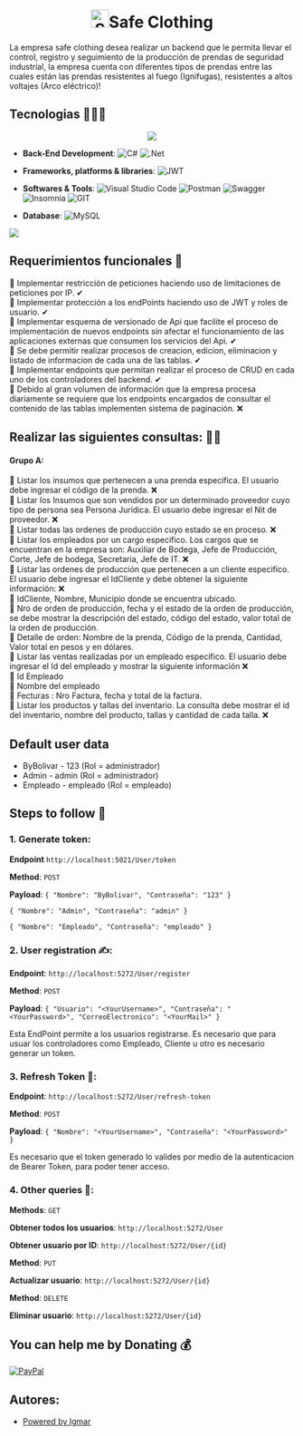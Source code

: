 <h1 align="center"><img width="32" height="32" src="https://img.icons8.com/3d-fluency/38/jumper.png" alt="Safe Clothing"/><b>Safe Clothing</b></h1>

<p>La empresa safe clothing desea realizar un backend que le permita llevar el control, registro y seguimiento de la producción de prendas de seguridad industrial, la empresa cuenta con diferentes tipos de prendas entre las cuales están las prendas resistentes al fuego (Ignifugas), resistentes a altos voltajes (Arco eléctrico)!</p>

## Tecnologias 🧑🏻‍💻
<p align="center">
<img src="https://user-images.githubusercontent.com/73097560/115834477-dbab4500-a447-11eb-908a-139a6edaec5c.gif"><br>

- **Back-End Development**: 
  ![C#](https://img.shields.io/badge/c%23-%23239120.svg?style=flat&logo=c-sharp&logoColor=white) 
  ![.Net](https://img.shields.io/badge/.NET-5C2D91?style=flat&logo=.net&logoColor=white) 

- **Frameworks, platforms & libraries**:
  ![JWT](https://img.shields.io/badge/JWT-black?style=flat&logo=JSON%20web%20tokens)

- **Softwares & Tools**: 
  ![Visual Studio Code](https://img.shields.io/badge/Visual%20Studio%20Code-0078d7.svg?style=flat&logo=visual-studio-code&logoColor=white) 
  ![Postman](https://img.shields.io/badge/Postman-FF6C37?style=flat&logo=postman&logoColor=white) 
  ![Swagger](https://img.shields.io/badge/-Swagger-%23Clojure?style=flat&logo=swagger&logoColor=white) 
  ![Insomnia](https://img.shields.io/badge/Insomnia-black?style=flat&logo=insomnia&logoColor=5849BE) 
  ![GIT](https://img.shields.io/badge/Git-fc6d26?style=flat&logo=git&logoColor=white)

- **Database**:
  ![MySQL](https://img.shields.io/badge/mysql-%2300f.svg?style=flat&logo=mysql&logoColor=white)

</p>

<img src="https://user-images.githubusercontent.com/73097560/115834477-dbab4500-a447-11eb-908a-139a6edaec5c.gif"><br>

## Requerimientos funcionales 👻<br>
🔰 Implementar restricción de peticiones haciendo uso de limitaciones de peticiones por IP. ✔ <br>
🔰 Implementar protección a los endPoints haciendo uso de JWT y roles de usuario. ✔ <br>
🔰 Implementar esquema de versionado de Api que facilite el proceso de implementación de nuevos endpoints sin afectar el funcionamiento de las aplicaciones externas que consumen los servicios del Api. ✔ <br>
🔰 Se debe permitir realizar procesos de creacion, edicion, eliminacion y listado de informacion de cada una de las tablas. ✔ <br>
🔰 Implementar endpoints que permitan realizar el proceso de CRUD en cada uno de los controladores del backend. ✔ <br>
🔰 Debido al gran volumen de información que la empresa procesa diariamente se requiere que los endpoints encargados de consultar el contenido de las tablas implementen sistema de paginación. ❌ <br>

## Realizar las siguientes consultas: 👨‍💻
<h4>Grupo A:</h4>
🔹 Listar los insumos que pertenecen a una prenda especifica. El usuario debe ingresar el código de la prenda. ❌ <br>
🔹 Listar los Insumos que son vendidos por un determinado proveedor cuyo tipo de persona sea Persona Jurídica. El usuario debe ingresar el Nit de proveedor. ❌ <br>
🔹 Listar todas las ordenes de producción cuyo estado se en proceso. ❌ <br>
🔹 Listar los empleados por un cargo especifico. Los cargos que se encuentran en la empresa son: Auxiliar de Bodega, Jefe de Producción, Corte, Jefe de bodega, Secretaria, Jefe de IT. ❌ <br>
🔹 Listar las ordenes de producción que pertenecen a un cliente especifico. El usuario debe ingresar el IdCliente y debe obtener la siguiente información: ❌<br>
🔸 IdCliente, Nombre, Municipio donde se encuentra ubicado. <br>
🔸 Nro de orden de producción, fecha y el estado de la orden de producción, se debe mostrar la descripción del estado, código del estado, valor total de la orden de producción. <br>
🔸 Detalle de orden: Nombre de la prenda, Código de la prenda, Cantidad, Valor total en pesos y en dólares. <br>
🔹 Listar las ventas realizadas por un empleado especifico. El usuario debe ingresar el Id del empleado y mostrar la siguiente información ❌ <br>
🔸 Id Empleado <br>
🔸 Nombre del empleado <br>
🔸 Fecturas : Nro Factura, fecha y total de la factura. <br>
🔹 Listar los productos y tallas del inventario. La consulta debe mostrar el id del inventario, nombre del producto, tallas y cantidad de cada talla. ❌ <br>

## Default user data
- ByBolivar - 123 (Rol = administrador) <br>
- Admin - admin (Rol = administrador) <br>
- Empleado - empleado (Rol = empleado)


## Steps to follow 👣
### 1. Generate token:

**Endpoint** `http://localhost:5021/User/token`

**Method**: `POST`

**Payload**: 
`{ "Nombre": "ByBolivar", "Contraseña": "123" }`

`{ "Nombre": "Admin", "Contraseña": "admin" }`

`{ "Nombre": "Empleado", "Contraseña": "empleado" }`

### 2. User registration ✍:
**Endpoint**: `http://localhost:5272/User/register`

**Method**: `POST`

**Payload**:
`{ "Usuario": "<YourUsername>", "Contraseña": "<YourPassword>", "CorreoElectronico": "<YourMail>" }`

<p>Esta EndPoint permite a los usuarios registrarse. Es necesario que para usuar los controladores como Empleado, Cliente u otro es necesario generar un token.</p>

### 3. Refresh Token 🔄:
**Endpoint**: `http://localhost:5272/User/refresh-token`

**Method**: `POST`

**Payload**:
`{ "Nombre": "<YourUsername>", "Contraseña": "<YourPassword>" }`

<p>Es necesario que el token generado lo valides por medio de la autenticacion de Bearer Token, para poder tener acceso.</p>

### 4. Other queries 🔄:
**Methods**: `GET`

**Obtener todos los usuarios**: `http://localhost:5272/User`

**Obtener usuario por ID**: `http://localhost:5272/User/{id}`

**Method**: `PUT`

**Actualizar usuario**: `http://localhost:5272/User/{id}`

**Method**: `DELETE`

**Eliminar usuario**: `http://localhost:5272/User/{id}`

## You can help me by Donating 💰
  [![PayPal](https://img.shields.io/badge/PayPal-00457C?style=flat&logo=paypal&logoColor=white)](https://paypal.me/losadabolivar@gmail.com) 

## Autores:
- <a href="https://github.com/IgmarLozadaBolivar">Powered by Igmar</a><br>